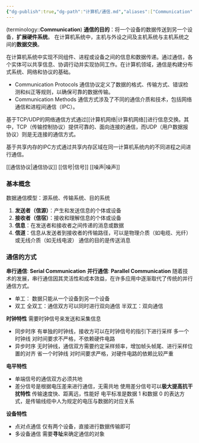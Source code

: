 ```yaml
---
{"dg-publish":true,"dg-path":"计算机/通信.md","aliases":["Communication"],"permalink":"/计算机/通信/","dgPassFrontmatter":true,"noteIcon":"","created":"2024-05-21T15:20:28.733+08:00","updated":"2025-01-07T14:49:05.023+08:00"}
---
```



(terminology::**Communication**)
**通信的目的**：将一个设备的数据传送到另一个设备，**扩展硬件系统**。
在计算机系统中，主机与外设之间及主机系统与主机系统之间的**数据交换**。

在计算机系统中实现不同组件、进程或设备之间的信息和数据传递。通过通信，各个实体可以共享信息、协调行动并实现协同工作。在计算机领域，通信是构建分布式系统、网络和协议的基础。

- Communication Protocols 通信协议定义了数据的格式、传输方式、错误检测和纠正等规则，以确保可靠的数据传输。
- Communication Methods 通信方式涉及了不同的通信介质和技术，包括网络通信和进程间通信（IPC）。

基于TCP/UDP的网络通信方式通过[[计算机网络\|计算机网络]]进行信息交换。其中，TCP（传输控制协议）提供可靠的、面向连接的通信，而UDP（用户数据报协议）则是无连接的通信方式。


基于共享内存的IPC方式通过共享内存区域在同一计算机系统内的不同进程之间进行通信。




[[通信协议\|通信协议]]
[[信号\|信号]]
[[噪声\|噪声]]

### 基本概念
数据通信模型：源系统、传输系统、目的系统
1. **发送者（信源）**：产生和发送信息的个体或设备
2. **接收者（信宿）**：接收和理解信息的个体或设备
3. **信息**：在发送者和接收者之间传递的消息或数据
4. **信道**：信息从发送者到接收者的传输路径，可以是物理介质（如电缆、光纤）或无线介质（如无线电波）
通信的目的是传送消息

### 通信的方式
**串行通信**:  **Serial Communication**
**并行通信**:  **Parallel Communication**
随着技术的发展，串行通信因其灵活性和成本效益，在许多应用中逐渐取代了传统的并行通信方式。

- 单工：
	数据只能从一个设备到另一个设备
- 双工
	全双工：通信双方可以同时进行双向通信
	半双工：双向通信 

**时钟特性**
需要时钟信号来发送和采集信息
- 同步时序
	有单独的时钟线，接收方可以在时钟信号的指引下进行采样
	多一个时钟线
	对时间要求不严格，不依赖硬件电路
- 异步时序
	无时钟线，通信双方需要约定采样频率，增加帧头帧尾、进行采样位置的对齐
	省一个时钟线
	对时间要求严格，对硬件电路的依赖比较严重

**电平特性**
- 单端信号的通信双方必须共地
- 差分信号是根据电压差来进行通信，无需共地 
	使用差分信号可以**极大提高抗干扰特性**
	传输速度快、距离远，性能好
电平标准是数据 1 和数据 0 的表达方式，是传输线缆中人为规定的电压与数据的对应关系

**设备特性**
- 点对点通信
	仅有两个设备，直接进行数据传输即可
- 多设备通信
	需要**寻址**来确定通信的对象

